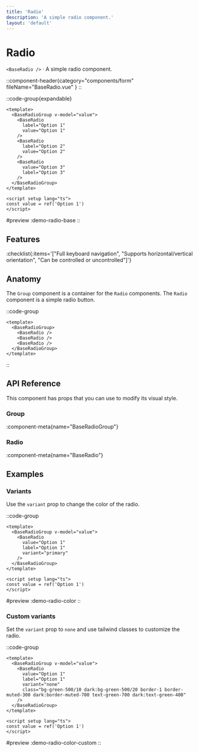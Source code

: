```yaml
---
title: 'Radio'
description: 'A simple radio component.'
layout: 'default'
---
```


# Radio

`<BaseRadio />` · A simple radio component.

::component-header{category="components/form" fileName="BaseRadio.vue" }
::

::code-group{expandable}

```vue [Comp.vue]
<template>
  <BaseRadioGroup v-model="value">
    <BaseRadio
      label="Option 1"
      value="Option 1"
    />
    <BaseRadio
      label="Option 2"
      value="Option 2"
    />
    <BaseRadio
      value="Option 3"
      label="Option 3"
    />
  </BaseRadioGroup>
</template>

<script setup lang="ts">
const value = ref('Option 1')
</script>
```

#preview
:demo-radio-base
::

## Features

:checklist{:items='["Full keyboard navigation", "Supports horizontal/vertical orientation", "Can be controlled or uncontrolled"]'}

## Anatomy
The `Group` component is a container for the `Radio` components. The `Radio` component is a simple radio button.

::code-group

```vue [Comp.vue]
<template>
  <BaseRadioGroup>
    <BaseRadio />
    <BaseRadio />
    <BaseRadio />
  </BaseRadioGroup>
</template>
```

::

## API Reference

This component has props that you can use to modify its visual style.

### Group

:component-meta{name="BaseRadioGroup"}

### Radio

:component-meta{name="BaseRadio"}

## Examples

### Variants

Use the `variant` prop to change the color of the radio.

::code-group

```vue [Comp.vue]
<template>
  <BaseRadioGroup v-model="value">
    <BaseRadio
      value="Option 1"
      label="Option 1"
      variant="primary"
    />
  </BaseRadioGroup>
</template>

<script setup lang="ts">
const value = ref('Option 1')
</script>
```

#preview
:demo-radio-color
::

### Custom variants

Set the `variant` prop to `none` and use tailwind classes to customize the radio.

::code-group

```vue [Comp.vue]
<template>
  <BaseRadioGroup v-model="value">
    <BaseRadio
      value="Option 1"
      label="Option 1"
      variant="none"
      class="bg-green-500/10 dark:bg-green-500/20 border-1 border-muted-300 dark:border-muted-700 text-green-700 dark:text-green-400"
    />
  </BaseRadioGroup>
</template>

<script setup lang="ts">
const value = ref('Option 1')
</script>
```

#preview
:demo-radio-color-custom
::
